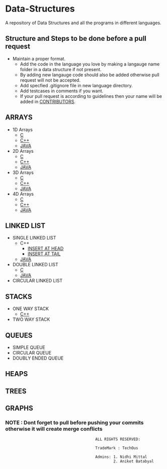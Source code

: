 # Data-Structures

A repository of Data Structures and all the programs in different languages.

## Structure and Steps to be done before a pull request

* Maintain a proper format.
  * Add the code in the language you love by making a langauge name folder in a data structure if not present.
  * By adding new langauge code should also be added otherwise pull request will not be accepted.
  * Add specfied .gitignore file in new language directory.
  * Add testcases in comments if you want.
  * If your pull request is according to guidelines then your name will be added in [CONTRIBUTORS](CONTRIBUTORS.md).

## ARRAYS

* 1D Arrays
  * [C](ARRAYS/C/1DArrays.c)
  * [C++](ARRAYS/C++/1darrays.cpp)
  * [JAVA](ARRAYS/JAVA/oneDarray.java)
* 2D Arrays
  * [C](ARRAYS/C/2DArrays.c)
  * [C++](ARRAYS/C++/2darrays.cpp)
  * [JAVA](ARRAYS/JAVA/twoDarray.java)
* 3D Arrays
  * [C](ARRAYS/C/3DArrays.c)
  * [C++](ARRAYS/C++/3darrays.cpp)
  * [JAVA](ARRAYS/JAVA/threeDarray.java)
* 4D Arrays
  * [C](ARRAYS/C/4DArrays.c)
  * [C++](ARRAYS/C++/4darrays.cpp)
  * [JAVA](ARRAYS/JAVA/fourDarray.java)

## LINKED LIST

* SINGLE LINKED LIST
  * C++
    * [INSERT AT HEAD](LINKED-LIST/SINGLE/Cpp/Insert_at_Head.cpp)
    * [INSERT AT TAIL](LINKED-LIST/SINGLE/Cpp/Insert_at_Tail.cpp)
  * [JAVA](LINKED-LIST/SINGLE/JAVA/Main.java)
* DOUBLE LINKED LIST
  * [C](LINKED-LIST/DOUBLE/C/Main.c)
  * [JAVA](LINKED-LIST/DOUBLE/JAVA/Main.java)
* CIRCULAR LINKED LIST

## STACKS

* ONE WAY STACK
  * [C++](Stack/ONE-WAY-STACK/Cpp/anarchyMonkey-minimum_element_using_stack.cpp)
* TWO WAY STACK

## QUEUES

* SIMPLE QUEUE
* CIRCULAR QUEUE
* DOUBLY ENDED QUEUE

## HEAPS

## TREES

## GRAPHS

### NOTE : Dont forget to pull before pushing your commits otherwise it will create merge conflicts

                                            ALL RIGHTS RESERVED:

                                            TradeMark : TechOus

                                            Admins: 1. Nidhi Mittal
                                                    2. Aniket Batabyal
